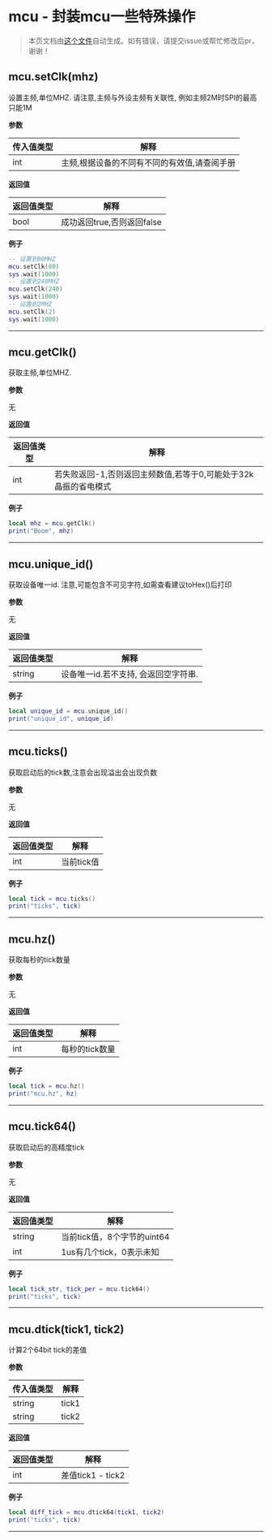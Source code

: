 # mcu - 封装mcu一些特殊操作

> 本页文档由[这个文件](https://gitee.com/openLuat/LuatOS/tree/master/luat/modules/luat_lib_mcu.c)自动生成。如有错误，请提交issue或帮忙修改后pr，谢谢！

## mcu.setClk(mhz)

设置主频,单位MHZ. 请注意,主频与外设主频有关联性, 例如主频2M时SPI的最高只能1M

**参数**

|传入值类型|解释|
|-|-|
|int|主频,根据设备的不同有不同的有效值,请查阅手册|

**返回值**

|返回值类型|解释|
|-|-|
|bool|成功返回true,否则返回false|

**例子**

```lua
-- 设置到80MHZ
mcu.setClk(80)
sys.wait(1000)
-- 设置到240MHZ
mcu.setClk(240)
sys.wait(1000)
-- 设置到2MHZ
mcu.setClk(2)
sys.wait(1000)

```

---

## mcu.getClk()

获取主频,单位MHZ.

**参数**

无

**返回值**

|返回值类型|解释|
|-|-|
|int|若失败返回-1,否则返回主频数值,若等于0,可能处于32k晶振的省电模式|

**例子**

```lua
local mhz = mcu.getClk()
print("Boom", mhz)

```

---

## mcu.unique_id()

获取设备唯一id. 注意,可能包含不可见字符,如需查看建议toHex()后打印

**参数**

无

**返回值**

|返回值类型|解释|
|-|-|
|string|设备唯一id.若不支持, 会返回空字符串.|

**例子**

```lua
local unique_id = mcu.unique_id()
print("unique_id", unique_id)

```

---

## mcu.ticks()

获取启动后的tick数,注意会出现溢出会出现负数

**参数**

无

**返回值**

|返回值类型|解释|
|-|-|
|int|当前tick值|

**例子**

```lua
local tick = mcu.ticks()
print("ticks", tick)

```

---

## mcu.hz()

获取每秒的tick数量

**参数**

无

**返回值**

|返回值类型|解释|
|-|-|
|int|每秒的tick数量|

**例子**

```lua
local tick = mcu.hz()
print("mcu.hz", hz)

```

---

## mcu.tick64()

获取启动后的高精度tick

**参数**

无

**返回值**

|返回值类型|解释|
|-|-|
|string|当前tick值，8个字节的uint64|
|int|1us有几个tick，0表示未知|

**例子**

```lua
local tick_str, tick_per = mcu.tick64()
print("ticks", tick)

```

---

## mcu.dtick(tick1, tick2)

计算2个64bit tick的差值

**参数**

|传入值类型|解释|
|-|-|
|string|tick1|
|string|tick2|

**返回值**

|返回值类型|解释|
|-|-|
|int|差值tick1 - tick2|

**例子**

```lua
local diff_tick = mcu.dtick64(tick1, tick2)
print("ticks", tick)

```

---

